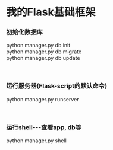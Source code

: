 # 我的Flask基础框架

### 初始化数据库
python manager.py db init<br>
python manager.py db migrate<br>
python manager.py db update<br>

<br>

### 运行服务器(Flask-script的默认命令)
python manager.py runserver

<br>

### 运行shell---查看app, db等
python manager.py shell